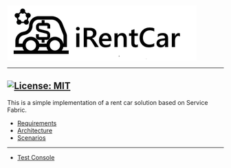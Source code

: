 ![](Documentation/Images/iCarRental%20banner.png)

----
[![License: MIT](https://img.shields.io/badge/License-MIT-blue.svg)](LICENSE)
----

This is a simple implementation of a rent car solution based on Service Fabric.

* [Requirements](Documentation%2FRequirements.md)
* [Architecture](Documentation%2FArchitecture.md)
* [Scenarios](Documentation%2FScenarios.md)

---

* [Test Console](Documentation%2FTestConsole.md)

